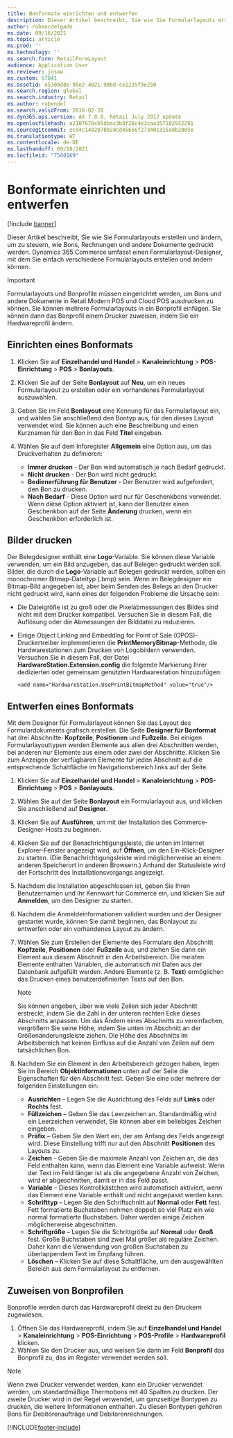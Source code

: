```yaml
---
title: Bonformate einrichten und entwerfen
description: Dieser Artikel beschreibt, Sie wie Sie Formularlayouts erstellen und ändern, um zu steuern, wie Bons, Rechnungen und andere Dokumente gedruckt werden. Dynamics 365 Commerce umfasst einen Formularlayout-Designer, mit dem Sie einfach verschiedene Formularlayouts erstellen und ändern können.
author: rubencdelgado
ms.date: 09/16/2021
ms.topic: article
ms.prod: ''
ms.technology: ''
ms.search.form: RetailFormLayout
audience: Application User
ms.reviewer: josaw
ms.custom: 57841
ms.assetid: e530dd8e-95e2-4021-90bd-ce1235f9e250
ms.search.region: global
ms.search.industry: Retail
ms.author: rubendel
ms.search.validFrom: 2016-02-28
ms.dyn365.ops.version: AX 7.0.0, Retail July 2017 update
ms.openlocfilehash: a2107670cb5dbac3b8f28c4e3caa357102932291
ms.sourcegitcommit: ecd4c148287892dcd45656f273401315adb2805e
ms.translationtype: HT
ms.contentlocale: de-DE
ms.lasthandoff: 09/18/2021
ms.locfileid: "7500169"
---
```

# <a name="set-up-and-design-receipt-formats"></a>Bonformate einrichten und entwerfen

[!include [banner](includes/banner.md)]

Dieser Artikel beschreibt, Sie wie Sie Formularlayouts erstellen und ändern, um zu steuern, wie Bons, Rechnungen und andere Dokumente gedruckt werden. Dynamics 365 Commerce umfasst einen Formularlayout-Designer, mit dem Sie einfach verschiedene Formularlayouts erstellen und ändern können.

> [!IMPORTANT]
> Formularlayouts und Bonprofile müssen eingerichtet werden, um Bons und andere Dokumente in Retail Modern POS und Cloud POS ausdrucken zu können. Sie können mehrere Formularlayouts in ein Bonprofil einfügen. Sie können dann das Bonprofil einem Drucker zuweisen, indem Sie ein Hardwareprofil ändern.

## <a name="set-up-a-receipt-format"></a>Einrichten eines Bonformats

1. Klicken Sie auf **Einzelhandel und Handel** &gt; **Kanaleinrichtung** &gt; **POS-Einrichtung** &gt; **POS** &gt; **Bonlayouts**.
2. Klicken Sie auf der Seite **Bonlayout** auf **Neu**, um ein neues Formularlayout zu erstellen oder ein vorhandenes Formularlayout auszuwählen.
3. Geben Sie im Feld **Bonlayout** eine Kennung für das Formularlayout ein, und wählen Sie anschließend den Bontyp aus, für den dieses Layout verwendet wird. Sie können auch eine Beschreibung und einen Kurznamen für den Bon in das Feld **Titel** eingeben.
4. Wählen Sie auf dem Inforegister **Allgemein** eine Option aus, um das Druckverhalten zu definieren:

    - **Immer drucken** - Der Bon wird automatisch je nach Bedarf gedruckt.
    - **Nicht drucken** - Der Bon wird nicht gedruckt.
    - **Bedienerführung für Benutzer** - Der Benutzer wird aufgefordert, den Bon zu drucken.
    - **Nach Bedarf** - Diese Option wird nur für Geschenkbons verwendet. Wenn diese Option aktiviert ist, kann der Benutzer einen Geschenkbon auf der Seite **Änderung** drucken, wenn ein Geschenkbon erforderlich ist.

## <a name="print-images"></a>Bilder drucken

Der Belegdesigner enthält eine **Logo**-Variable. Sie können diese Variable verwenden, um ein Bild anzugeben, das auf Belegen gedruckt werden soll. Bilder, die durch die **Logo**-Variable auf Belegen gedruckt werden, sollten ein monochromer Bitmap-Dateityp (.bmp) sein. Wenn im Belegdesigner ein Bitmap-Bild angegeben ist, aber beim Senden des Belegs an den Drucker nicht gedruckt wird, kann eines der folgenden Probleme die Ursache sein:

- Die Dateigröße ist zu groß oder die Pixelabmessungen des Bildes sind nicht mit dem Drucker kompatibel. Versuchen Sie in diesem Fall, die Auflösung oder die Abmessungen der Bilddatei zu reduzieren.
- Einige Object Linking and Embedding for Point of Sale (OPOS)-Druckertreiber implementieren die **PrintMemoryBitmap**-Methode, die Hardwarestationen zum Drucken von Logobildern verwenden. Versuchen Sie in diesem Fall, der Datei **HardwareStation.Extension.config** die folgende Markierung Ihrer dedizierten oder gemeinsam genutzten Hardwarestation hinzuzufügen:

    `<add name="HardwareStation.UsePrintBitmapMethod" value="true"/>`

## <a name="design-a-receipt-format"></a>Entwerfen eines Bonformats

Mit dem Designer für Formularlayout können Sie das Layout des Formulardokuments grafisch erstellen. Die Seite **Designer für Bonformat** hat drei Abschnitte: **Kopfzeile**, **Positionen** und **Fußzeile**. Bei einigen Formularlayouttypen werden Elemente aus allen drei Abschnitten werden, bei anderen nur Elemente aus einem oder zwei der Abschnitte. Klicken Sie zum Anzeigen der verfügbaren Elemente für jeden Abschnitt auf die entsprechende Schaltfläche im Navigationsbereich links auf der Seite.

1. Klicken Sie auf **Einzelhandel und Handel** &gt; **Kanaleinrichtung** &gt; **POS-Einrichtung** &gt; **POS** &gt; **Bonlayouts**.
2. Wählen Sie auf der Seite **Bonlayout** ein Formularlayout aus, und klicken Sie anschließend auf **Designer**.
3. Klicken Sie auf **Ausführen**, um mit der Installation des Commerce-Designer-Hosts zu beginnen.
4. Klicken Sie auf der Benachrichtigungsleiste, die unten im Internet Explorer-Fenster angezeigt wird, auf **Öffnen**, um den Ein-Klick-Designer zu starten. (Die Benachrichtigungsleiste wird möglicherweise an einem anderen Speicherort in anderen Browsern.) Anhand der Statusleiste wird der Fortschritt des Installationsvorgangs angezeigt.
5. Nachdem die Installation abgeschlossen ist, geben Sie Ihren Benutzernamen und Ihr Kennwort für Commerce ein, und klicken Sie auf **Anmelden**, um den Designer zu starten.
6. Nachdem die Anmeldeinformationen validiert wurden und der Designer gestartet wurde, können Sie damit beginnen, das Bonlayout zu entwerfen oder ein vorhandenes Layout zu ändern.
7. Wählen Sie zum Erstellen der Elemente des Formulars den Abschnitt **Kopfzeile**, **Positionen** oder **Fußzeile** aus, und ziehen Sie dann ein Element aus diesem Abschnitt in den Arbeitsbereich. Die meisten Elemente enthalten Variablen, die automatisch mit Daten aus der Datenbank aufgefüllt werden. Andere Elemente (z. B. **Text**) ermöglichen das Drucken eines benutzerdefinierten Texts auf den Bon.

    > [!NOTE]
    > Sie können angeben, über wie viele Zeilen sich jeder Abschnitt erstreckt, indem Sie die Zahl in der unteren rechten Ecke dieses Abschnitts anpassen. Um das Ändern eines Abschnitts zu vereinfachen, vergrößern Sie seine Höhe, indem Sie unten im Abschnitt an der Größenänderungsleiste ziehen. Die Höhe des Abschnitts im Arbeitsbereich hat keinen Einfluss auf die Anzahl von Zeilen auf dem tatsächlichen Bon.

8. Nachdem Sie ein Element in den Arbeitsbereich gezogen haben, legen Sie im Bereich **Objektinformationen** unten auf der Seite die Eigenschaften für den Abschnitt fest. Geben Sie eine oder mehrere der folgenden Einstellungen ein:

    - **Ausrichten** – Legen Sie die Ausrichtung des Felds auf **Links** oder **Rechts** fest.
    - **Füllzeichen** – Geben Sie das Leerzeichen an. Standardmäßig wird ein Leerzeichen verwendet, Sie können aber ein beliebiges Zeichen eingeben.
    - **Präfix** – Geben Sie den Wert ein, der am Anfang des Felds angezeigt wird. Diese Einstellung trifft nur auf den Abschnitt **Positionen** des Layouts zu.
    - **Zeichen** - Geben Sie die maximale Anzahl von Zeichen an, die das Feld enthalten kann, wenn das Element eine Variable aufweist. Wenn der Text im Feld länger ist als die angegebene Anzahl von Zeichen, wird er abgeschnitten, damit er in das Feld passt.
    - **Variable** – Dieses Kontrollkästchen wird automatisch aktiviert, wenn das Element eine Variable enthält und nicht angepasst werden kann.
    - **Schrifttyp** – Legen Sie den Schriftschnitt auf **Normal** oder **Fett** fest. Fett formatierte Buchstaben nehmen doppelt so viel Platz ein wie normal formatierte Buchstaben. Daher werden einige Zeichen möglicherweise abgeschnitten.
    - **Schriftgröße** – Legen Sie die Schrittgröße auf **Normal** oder **Groß** fest. Große Buchstaben sind zwei Mal größer als reguläre Zeichen. Daher kann die Verwendung von großen Buchstaben zu überlappendem Text im Empfang führen.
    - **Löschen** – Klicken Sie auf diese Schaltfläche, um den ausgewählten Bereich aus dem Formularlayout zu entfernen.

## <a name="assign-receipt-profiles"></a>Zuweisen von Bonprofilen

Bonprofile werden durch das Hardwareprofil direkt zu den Druckern zugewiesen.

1. Öffnen Sie das Hardwareprofil, indem Sie auf **Einzelhandel und Handel** &gt; **Kanaleinrichtung** &gt; **POS-Einrichtung** &gt; **POS-Profile** &gt; **Hardwareprofil** klicken.
2. Wählen Sie den Drucker aus, und weisen Sie dann im Feld **Bonprofil** das Bonprofil zu, das im Register verwendet werden soll.

> [!NOTE]
> Wenn zwei Drucker verwendet werden, kann ein Drucker verwendet werden, um standardmäßige Thermobons mit 40 Spalten zu drucken. Der zweite Drucker wird in der Regel verwendet, um ganzseitige Bontypen zu drucken, die weitere Informationen enthalten. Zu diesen Bontypen gehören Bons für Debitorenaufträge und Debitorenrechnungen.


[!INCLUDE[footer-include](../includes/footer-banner.md)]
